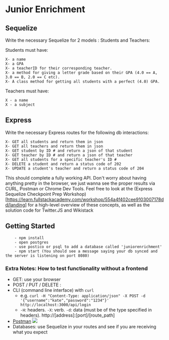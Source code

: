 # Junior Enrichment

## Sequelize

Write the necessary Sequelize for 2 models : Students and Teachers:

Students must have:

```
X- a name
X- a GPA
X- a teacherID for their corresponding teacher.
X- a method for giving a letter grade based on their GPA (4.0 == A, 3.0 == B, 2.0 == C etc).
X- A class method for getting all students with a perfect (4.0) GPA.
```

Teachers must have:
```
X - a name
X - a subject
```

## Express

Write the necessary Express routes for the following db interactions:

```
X- GET all students and return them in json
X- GET all teachers and return them in json
X- GET student by ID # and return a json of that student
X- GET teacher by ID # and return a json of that teacher
X- GET all students for a specific teacher's ID #
X- DELETE a student and return a status code of 202
X- UPDATE a student's teacher and return a status code of 204
```


This should complete a fully working API. Don't worry about having anything pretty in the browser, we just wanna see the proper results via CURL, Postman or Chrome Dev Tools. Feel free to look at the (Express Sequelize Checkpoint Prep Workshop)[https://learn.fullstackacademy.com/workshop/554a4f402cee9103007178dd/landing] for a high-level overview of these concepts, as well as the solution code for Twitter.JS and Wikistack

## Getting Started

```
	- npm install
	- open postgres
	- use postico or psql to add a database called 'juniorenrichment'
	- npm start (You should see a message saying your db synced and the server is listening on port 8080)
```

### Extra Notes: How to test functionality without a frontend
- GET: use your browser
- POST / PUT / DELETE :
 - CLI (command line interface) with `curl`
   - e.g. `curl -H "Content-Type: application/json" -X POST -d '{"username":"kate","password":"1234"}' http://localhost:3000/api/login`
   - `-H`: headers. `-X`: verb. `-d`: data (must be of the type specified in headers). http://[address]:[port]/[route_path]
 - [Postman](https://www.getpostman.com/)
   ![](https://www.dropbox.com/s/4fk3b90cd0i1a5y/postman_post.png?raw=true)
- Databases: use Sequelize in your routes and see if you are receiving what you expect
